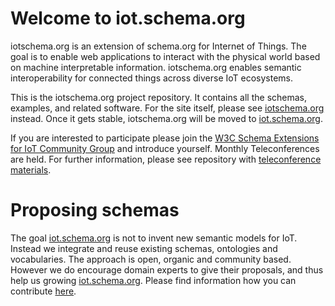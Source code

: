 Welcome to iot.schema.org
=========================

iotschema.org is an extension of schema.org for Internet of Things. The goal is to enable web applications to interact with the physical world based on machine interpretable information. iotschema.org enables semantic interoperability for connected things across diverse IoT ecosystems. 

This is the iotschema.org project repository. It contains all the schemas, examples, and related software. For the site itself, please see [iotschema.org](https://iotschema.org/) instead. Once it gets stable, iotschema.org will be moved to [iot.schema.org](https://iot.schema.org/).

If you are interested to participate please join the [W3C Schema Extensions for IoT Community Group](https://www.w3.org/community/iotschema/) and introduce yourself. Monthly Teleconferences are held. For further information, please see repository with [teleconference materials](https://github.com/iot-schema-collab/teleconferences).

Proposing schemas
=================

The goal [iot.schema.org](http://iotschema.org/) is not to invent new semantic models for IoT. Instead we integrate and reuse existing schemas, ontologies and vocabularies. The approach is open, organic and community based. However we do encourage domain experts to give their proposals, and thus help us growing [iot.schema.org](http://iotschema.org/). Please find information how you can contribute [here](https://github.com/iot-schema-collab/iotschema/tree/master/incoming). 

